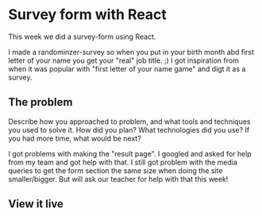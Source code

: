 # Survey form with React

This week we did a survey-form using React. 

I made a randominzer-survey so when you put in your birth month abd first letter of your name you get your "real" job title. ;) I got inspiration from when it was popular with "first letter of your name game" and digt it as a survey.

## The problem

Describe how you approached to problem, and what tools and techniques you used to solve it. How did you plan? What technologies did you use? If you had more time, what would be next?

I got problems with making the "result page". I googled and asked for help from my team and got help with that. I still got problem with the media queries to get the form section the same size when doing the site smaller/bigger. But will ask our teacher for help with that this week! 

## View it live



